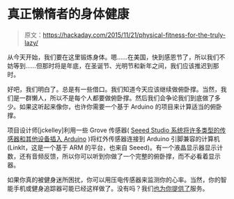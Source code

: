 # 真正懒惰者的身体健康

> 原文：<https://hackaday.com/2015/11/21/physical-fitness-for-the-truly-lazy/>

从今天开始，我们要在这里锻炼身体。嗯……在美国，快到感恩节了，所以我们不妨等到……但那时将是年底，在圣诞节、光明节和新年之间，我们应该推迟到那时。

好吧，我们明白了。总是有一些借口。我们知道今天应该继续做俯卧撑。当然，我们是一群懒人，所以不是每个人都要做俯卧撑。然后我们会争论我们到底做了多少。如果这听起来像你，也许你需要一个基于 Arduino 的项目来计算适当的俯卧撑。

项目设计师[jckelley]利用一些 Grove 传感器( [Seeed Studio 系统将许多类型的传感器和其他设备插入 Arduino](http://www.seeedstudio.com/wiki/Grove_System) )将红外传感器连接到 Arduino 引脚兼容的计算机(LinkIt，这是一个基于 ARM 的平台，也来自 Seeed)。有一个液晶显示器显示计数，还有音频反馈，所以你可以听到你做了一个完整的俯卧撑，而不必看着显示器。

如果你真的被健身迷所困扰，你可以用压电传感器来监测你的心率。当然，你的智能手机或健身追踪器可能已经这样做了。没有吗？我们[也为你提供了](http://hackaday.com/2014/09/01/homemade-activity-monitor/)服务。